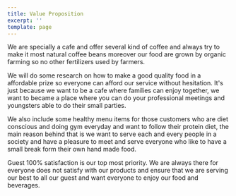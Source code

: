 ```yaml
---
title: Value Proposition
excerpt: ''
template: page
---
```


We are specially a cafe and offer several kind of coffee and always try to make it most natural coffee beans moreover our food are grown by organic farming so no other fertilizers used by farmers. 

We will do some research on how to make a good quality food in a affordable prize so everyone can afford our service without hesitation.  It's just because we want to be a cafe where families can enjoy together, we want to became a place where you can do your professional meetings and youngsters able to do their small parties. 

We also include some healthy menu items for those customers who are diet conscious and doing gym everyday and want to follow their protein diet, the main reason behind that is we want to serve each and every people in a society and have a pleasure to meet and serve everyone who like to have a small break form their own hand made food.

Guest 100% satisfaction is our top most priority. We are always there for everyone does not satisfy with our products and ensure that we are serving our best to all our guest and want everyone to enjoy our food and beverages. 

